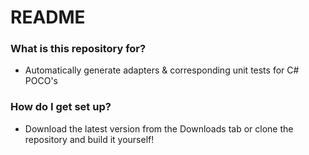 # README #

### What is this repository for? ###

* Automatically generate adapters & corresponding unit tests for C# POCO's

### How do I get set up? ###

* Download the latest version from the Downloads tab or clone the repository and build it yourself!
